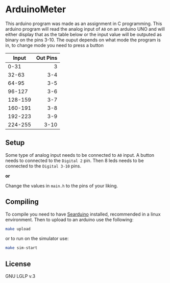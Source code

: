 ArduinoMeter
=========

This arduino program was made as an assignment in C programming.
This arduino program will read the analog input of `A0` on an arduino UNO
and will either display that as the table below or the input value will be
outputed as binary on the pins 3-10.
The ouput depends on what mode the program is in, to change mode you need to press a button


| Input   | Out Pins |
| ------- | -------: |
| 0-31    | 3        |
| 32-63   | 3-4      |
| 64-95   | 3-5      |
| 96-127  | 3-6      |
| 128-159 | 3-7      |
| 160-191 | 3-8      |
| 192-223 | 3-9      |
| 224-255 | 3-10     |

Setup
----

Some type of analog input needs to be connected to `A0` input.
A button needs to connected to the `Digital 2` pin.
Then 8 leds needs to be connected to the `Digital 3-10` pins.

**or**

Change the values in `main.h` to the pins of your liking.

Compiling
----

To compile you need to have [Searduino][1] installed, recommended in a linux environment.
Then to upload to an arduino use the following:
```sh
make upload
```

or to run on the simulator use:
```sh
make sim-start

```

License
----

GNU LGLP v.3

[1]: https://searduino.wordpress.com/
